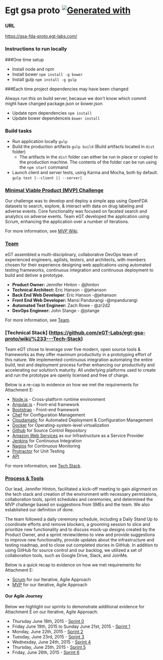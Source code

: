 # Egt gsa proto [![Generated with](https://img.shields.io/badge/generated%20with-bangular-blue.svg?style=flat-square)](https://github.com/42Zavattas/generator-bangular)

### URL 
https://gsa-fda-proto.egt-labs.com/

### Instructions to run locally
###One time setup

* Install node and npm
* Install bower `npm install -g bower`
* Install gulp `npm install -g gulp`

###Each time project dependencies may have been changed

Always run this on build server, becasue we don't know which commit might have changed package.json or bower.json

* Update npm dependencies `npm install`
* Update bower dependenceis `bower install`

### Build tasks

* Run application locally `gulp`
* Build the production artifacts `gulp build` (Build artifacts located in `dist` folder)
    * The artifacts in the `dist` folder can either be run in place or copied to the production machine. The contents 
      of the folder can be run using the `npm start` command
* Launch client and server tests, using Karma and Mocha, both by default. `gulp test [--client || --server]`


### [Minimal Viable Product (MVP) Challenge](https://github.com/eGT-Labs/egt-gsa-proto/wiki/%234---Minimum-Viable-Product)
Our challenge was to develop and deploy a simple app using OpenFDA datasets to search, explore, & interact with data on drug labeling and adverse events. Core functionality was focused on faceted search and analytics on adverse events. Team eGT  developed the application using Scrum, enhancing the application over a number of iterations.

For more information, see [MVP Wiki](https://github.com/eGT-Labs/egt-gsa-proto/wiki/%234---Minimum-Viable-Product).

### [Team](https://github.com/eGT-Labs/egt-gsa-proto/wiki/%231---Team)
eGT assembled a multi-disciplinary, collaborative DevOps team of experienced engineers, agilists, testers,  and architects, with members chosen for their experience designing web applications using automated testing frameworks, continuous integration and continuous deployment to build and deliver a prototype.

- **Product Owner:** Jennifer Hinton - @jhinton
- **Technical Architect:** Eric Hanson - @jehanson
- **Back End Web Developer**: Eric Hanson -@jehanson
- **Front End Web Developer:** Mansi Pandurangi -@mpandurangi 
- **Automated Test Engineer:** Zach Rowe - @zr2d2
- **DevOps Engineer:** John Stange - @jstange

For more information, see [Team](https://github.com/eGT-Labs/egt-gsa-proto/wiki/%231---Team).

### [Technical Stack] (https://github.com/eGT-Labs/egt-gsa-proto/wiki/%233---Tech-Stack) 
Team eGT chose to leverage over five modern, open source tools & frameworks as they offer maximum productivity in a prototyping effort of this nature. We implemented continuous integration automating the entire build, test and deployment process further enhancing our productivity and accelerating our solution’s maturity. All underlying platforms used to create and run the prototype are openly licensed and free of charge.


Below is a  re-cap to evidence on how we met the requirements for Attachment E: 
- [Node.js](https://nodejs.org) -  Cross-platform runtime environment 
- [Angular.js](https://angularjs.org/) - Front-end framework 
- [Bootstrap](https://github.com/twbs/bootstrap) - Front-end framework  
- [Chef](https://www.chef.io/chef/) for Configuration Management 
- [Cloudamatic](https://github.com/eGT-Labs/egt-gsa-proto/blob/master/docs/Tech%20Stack/deploylog) for Automated Deployment & Configuration Management 
- [Docker]() for Operating-system-level virtualization 
- [Github](www.github.com) for Source Control Repository
- [Amazon Web Services](https://cloud.githubusercontent.com/assets/4334183/8358734/f2cc0d02-1b2f-11e5-9c30-134fc1b4db96.png) as our Infrastructure as a Service Provider
- [Jenkins](https://github.com/eGT-Labs/egt-gsa-proto/wiki/%233---Tech-Stack#continuous-integration) for Continuous Integration
- [Nagios](https://github.com/eGT-Labs/egt-gsa-proto/wiki/%233---Tech-Stack#continuous-monitoring) for Continuous Monitoring
- [Protractor](https://github.com/eGT-Labs/egt-gsa-proto/wiki/%233---Tech-Stack#testing) for Unit Testing 
- [API]()

For more information, see [Tech Stack](https://github.com/eGT-Labs/egt-gsa-proto/wiki/%233---Tech-Stack).

### [Process & Tools](https://github.com/eGT-Labs/egt-gsa-proto/wiki/%232---Processes-&-Tools)
 Our lead, Jennifer Hinton, facilitated a kick-off meeting to gain alignment on the tech stack and creation of the environment with necessary permissions, collaboration tools, sprint schedules and ceremonies, and determined the MVP challenge based on suggestions from SMEs and the team. We also established our definition of done. 
 
The team followed a daily ceremony schedule, including a Daily Stand Up to coordinate efforts and remove blockers, a grooming session to slice and prioritize new functionality and to discuss mock-up designs created by the Product Owner, and a sprint review/demo to view and provide suggestions to improve new functionality, provide updates about the infrastructure and testing roadmap, and to close out completed stories in GitHub. In addition to using GitHub for source control and our backlog, we utilized a set of collaboration tools, such as Google Drive, Slack, and JoinMe.

 Below is a quick recap to evidence on how we met requirements for Attachment E:
 - [Scrum](https://github.com/eGT-Labs/egt-gsa-proto/wiki/%232---Processes-&-Tools) for our Iterative, Agile Approach
 - [MVP](https://github.com/eGT-Labs/egt-gsa-proto/wiki/%232---Processes-&-Tools) for our Iterative, Agile Approach

 

#### Our Agile Journey

Below we highlight our sprints to demonstrate additional evidence for Attachment E on our Iterative, Agile Approach:
-	Thursday June 18th, 2015 - [Sprint 0](https://github.com/eGT-Labs/egt-gsa-proto/wiki/Agile-Journey#sprint-0)
-	Friday June 19th, 2015 to Sunday June 21st, 2015 - [Sprint 1](https://github.com/eGT-Labs/egt-gsa-proto/wiki/Agile-Journey#sprint-1)
-	Monday, June 22th, 2015  - [Sprint 2](https://github.com/eGT-Labs/egt-gsa-proto/wiki/Agile-Journey#sprint-2)
-	Tuesday, June 23rd, 2015 - [Sprint 3](https://github.com/eGT-Labs/egt-gsa-proto/wiki/Agile-Journey#sprint-3)
-	Wednesday, June 24th, 2015 - [Sprint 4](https://github.com/eGT-Labs/egt-gsa-proto/wiki/Agile-Journey#sprint-4)
-	Thursday, June 25th, 2015 - [Sprint 5](https://github.com/eGT-Labs/egt-gsa-proto/wiki/Agile-Journey#sprint-5)
-	Friday, June 26th, 2015 - [Sprint 6](https://github.com/eGT-Labs/egt-gsa-proto/wiki/Agile-Journey#sprint-6)

